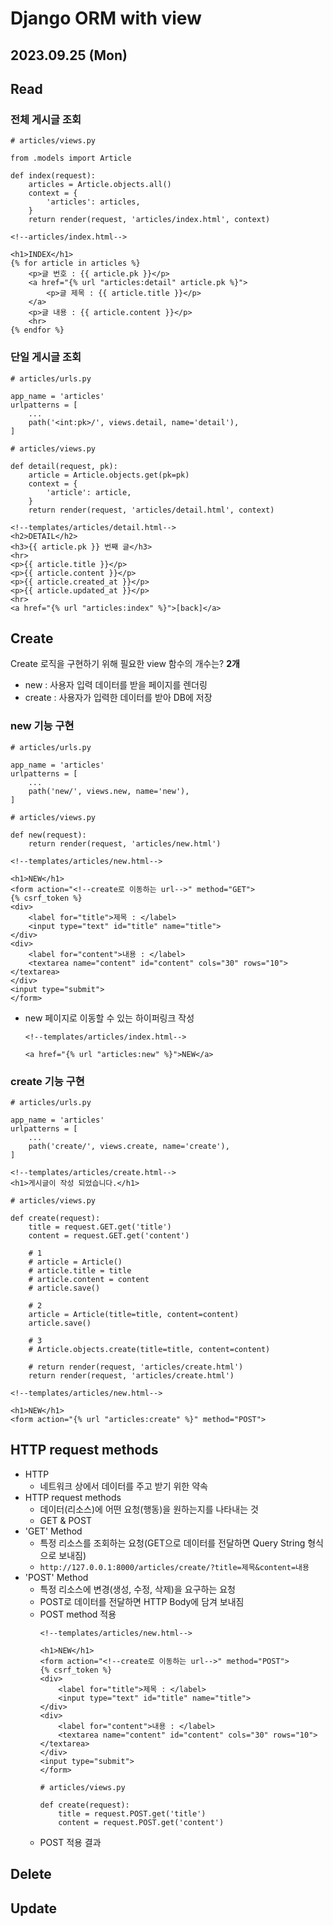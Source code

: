 # Django ORM with view

2023.09.25 (Mon)
-----
## Read
### 전체 게시글 조회
```
# articles/views.py

from .models import Article

def index(request):
    articles = Article.objects.all()
    context = {
        'articles': articles,
    }
    return render(request, 'articles/index.html', context)
```

```
<!--articles/index.html-->

<h1>INDEX</h1>
{% for article in articles %}
    <p>글 번호 : {{ article.pk }}</p>
    <a href="{% url "articles:detail" article.pk %}">
        <p>글 제목 : {{ article.title }}</p>
    </a>
    <p>글 내용 : {{ article.content }}</p>
    <hr>
{% endfor %}
```


### 단일 게시글 조회
```
# articles/urls.py

app_name = 'articles'
urlpatterns = [
    ...
    path('<int:pk>/', views.detail, name='detail'),
]
```
```
# articles/views.py

def detail(request, pk):
    article = Article.objects.get(pk=pk)
    context = {
        'article': article,
    }
    return render(request, 'articles/detail.html', context)
```

```
<!--templates/articles/detail.html-->
<h2>DETAIL</h2>
<h3>{{ article.pk }} 번째 글</h3>
<hr>
<p>{{ article.title }}</p>
<p>{{ article.content }}</p>
<p>{{ article.created_at }}</p>
<p>{{ article.updated_at }}</p>
<hr>
<a href="{% url "articles:index" %}">[back]</a>
```

## Create
Create 로직을 구현하기 위해 필요한 view 함수의 개수는? **2개**
- new : 사용자 입력 데이터를 받을 페이지를 렌더링
- create : 사용자가 입력한 데이터를 받아 DB에 저장
### new  기능 구현

```
# articles/urls.py

app_name = 'articles'
urlpatterns = [
    ...
    path('new/', views.new, name='new'),
]
```

```
# articles/views.py

def new(request):
    return render(request, 'articles/new.html')
```

```
<!--templates/articles/new.html-->

<h1>NEW</h1>
<form action="<!--create로 이동하는 url-->" method="GET">
{% csrf_token %}
<div>
    <label for="title">제목 : </label>
    <input type="text" id="title" name="title">
</div>
<div>
    <label for="content">내용 : </label>
    <textarea name="content" id="content" cols="30" rows="10"></textarea>
</div>
<input type="submit">
</form>
```
- new 페이지로 이동할 수 있는 하이퍼링크 작성
    ```
    <!--templates/articles/index.html-->

    <a href="{% url "articles:new" %}">NEW</a>
    ```

### create 기능 구현
```
# articles/urls.py

app_name = 'articles'
urlpatterns = [
    ...
    path('create/', views.create, name='create'),
]
```

```
<!--templates/articles/create.html-->
<h1>게시글이 작성 되었습니다.</h1>
```

```
# articles/views.py

def create(request):
    title = request.GET.get('title')
    content = request.GET.get('content')

    # 1
    # article = Article()
    # article.title = title
    # article.content = content
    # article.save()

    # 2
    article = Article(title=title, content=content)
    article.save()

    # 3
    # Article.objects.create(title=title, content=content)

    # return render(request, 'articles/create.html')
    return render(request, 'articles/create.html')
```

```
<!--templates/articles/new.html-->

<h1>NEW</h1>
<form action="{% url "articles:create" %}" method="POST">
```
## HTTP request methods
- HTTP
  - 네트워크 상에서 데이터를 주고 받기 위한 약속
- HTTP request methods
  - 데이터(리소스)에 어떤 요청(행동)을 원하는지를 나타내는 것
  - GET & POST
- 'GET' Method
  - 특정 리소스를 조회하는 요청(GET으로 데이터를 전달하면 Query String 형식으로 보내짐)
  - `http://127.0.0.1:8000/articles/create/?title=제목&content=내용`
- 'POST' Method
  - 특정 리소스에 변경(생성, 수정, 삭제)을 요구하는 요청
  - POST로 데이터를 전달하면 HTTP Body에 담겨 보내짐
  - POST method 적용
    ```
    <!--templates/articles/new.html-->

    <h1>NEW</h1>
    <form action="<!--create로 이동하는 url-->" method="POST">
    {% csrf_token %}
    <div>
        <label for="title">제목 : </label>
        <input type="text" id="title" name="title">
    </div>
    <div>
        <label for="content">내용 : </label>
        <textarea name="content" id="content" cols="30" rows="10"></textarea>
    </div>
    <input type="submit">
    </form>
    ```
    ```
    # articles/views.py

    def create(request):
        title = request.POST.get('title')
        content = request.POST.get('content')
    ```
  - POST 적용 결과
## Delete

## Update
